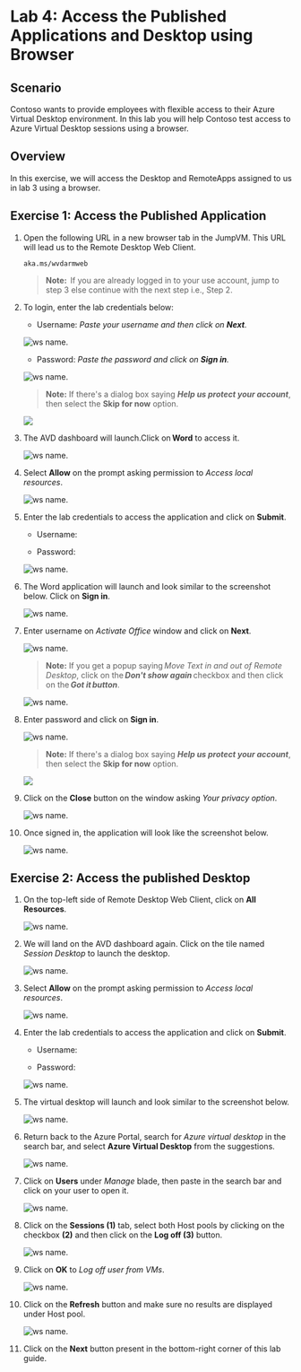 # Lab 4: Access the Published Applications and Desktop using Browser

## **Scenario**

Contoso wants to provide employees with flexible access to their Azure Virtual Desktop environment. In this lab you will help Contoso test access to Azure Virtual Desktop sessions using a browser. 

## **Overview**

In this exercise, we will access the Desktop and RemoteApps assigned to us in lab 3 using a browser. 

## Exercise 1: Access the Published Application

1. Open the following URL in a new browser tab in the JumpVM. This URL will lead us to the Remote Desktop Web Client.

   ``` 
   aka.ms/wvdarmweb 
   ``` 

   >**Note:**  If you are already logged in to your use account, jump to step 3 else continue with the next step i.e., Step 2.

2. To login, enter the lab credentials below:

   - Username: *Paste your username* **<inject key="AzureAdUserEmail" />** *and then click on **Next**.*
   
   ![ws name.](media/95.png)

   - Password: *Paste the password* **<inject key="AzureAdUserPassword" />** *and click on **Sign in**.*

   ![ws name.](media/96.png)

   >**Note:** If there's a dialog box saying ***Help us protect your account***, then select the **Skip for now** option.

   ![](media/login.png)

3. The AVD dashboard will launch.Click on **Word** to access it.  

   ![ws name.](media/word-v2.png)

4. Select **Allow** on the prompt asking permission to *Access local resources*.

   ![ws name.](media/Accessallowres-v2.png)

5. Enter the lab credentials to access the application and click on **Submit**.

   - Username: **<inject key="AzureAdUserEmail" />** 
  
   - Password: **<inject key="AzureAdUserPassword" />**

   ![ws name.](media/89.png)
      
6. The Word application will launch and look similar to the screenshot below. Click on **Sign in**.

   ![ws name.](media/ch9.png)

7. Enter username **<inject key="AzureAdUserEmail" />** on *Activate Office* window and click on **Next**.

   ![ws name.](media/ch6.png)

   >**Note:** If you get a popup saying *Move Text in and out of Remote Desktop*, click on the ***Don't show again*** checkbox and then click on the ***Got it button***.
   
   ![ws name.](media/uiupdate06.png)

8. Enter password **<inject key="AzureAdUserPassword" />** and click on **Sign in**.

   ![ws name.](media/ch7.png)

   >**Note:** If there's a dialog box saying ***Help us protect your account***, then select the **Skip for now** option.
 
   ![](media/login.png)

9. Click on the **Close** button on the window asking *Your privacy option*.

   ![ws name.](media/ch19.png)

10. Once signed in, the application will look like the screenshot below.

    ![ws name.](media/ch8.png)

## Exercise 2: Access the published Desktop

1. On the top-left side of Remote Desktop Web Client, click on **All Resources**.
   
   ![ws name.](media/w12.png)
      
2. We will land on the AVD dashboard again. Click on the tile named *Session Desktop* to launch the desktop.

   ![ws name.](media/session%20desktop-v2.png)

3. Select **Allow** on the prompt asking permission to *Access local resources*.

   ![ws name.](media/Accessallowres-v2.png)

4. Enter the lab credentials to access the application and click on **Submit**.

   - Username: **<inject key="AzureAdUserEmail" />** 
  
   - Password: **<inject key="AzureAdUserPassword" />**

   ![ws name.](media/89.png)

5. The virtual desktop will launch and look similar to the screenshot below. 

   ![ws name.](media/ex3t2s5.png)
   
6. Return back to the Azure Portal, search for *Azure virtual desktop* in the search bar, and select **Azure Virtual Desktop** from the suggestions.

   ![ws name.](media/w1.png)

7. Click on **Users** under *Manage* blade, then paste **<inject key="AzureAdUserEmail" />** in the search bar and click on your user to open it.

   ![ws name.](media/AVD-users.png)

8. Click on the **Sessions (1)** tab, select both Host pools by clicking on the checkbox **(2)** and then click on the **Log off (3)** button.

   ![ws name.](media/2avd85.png)

9. Click on **OK** to *Log off user from VMs*.

   ![ws name.](media/jvm9.png)

10. Click on the **Refresh** button and make sure no results are displayed under Host pool.

    ![ws name.](media/jvm10.png)

11. Click on the **Next** button present in the bottom-right corner of this lab guide. 
